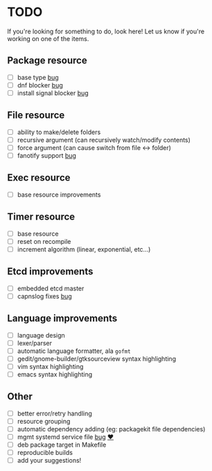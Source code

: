 # TODO
If you're looking for something to do, look here!
Let us know if you're working on one of the items.

## Package resource
- [ ] base type [bug](https://github.com/purpleidea/mgmt/issues/11)
- [ ] dnf blocker [bug](https://github.com/hughsie/PackageKit/issues/110)
- [ ] install signal blocker [bug](https://github.com/hughsie/PackageKit/issues/109)

## File resource
- [ ] ability to make/delete folders
- [ ] recursive argument (can recursively watch/modify contents)
- [ ] force argument (can cause switch from file <-> folder)
- [ ] fanotify support [bug](https://github.com/go-fsnotify/fsnotify/issues/114)

## Exec resource
- [ ] base resource improvements

## Timer resource
- [ ] base resource
- [ ] reset on recompile
- [ ] increment algorithm (linear, exponential, etc...)

## Etcd improvements
- [ ] embedded etcd master
- [ ] capnslog fixes [bug](https://github.com/coreos/etcd/issues/4115)

## Language improvements
- [ ] language design
- [ ] lexer/parser
- [ ] automatic language formatter, ala `gofmt`
- [ ] gedit/gnome-builder/gtksourceview syntax highlighting
- [ ] vim syntax highlighting
- [ ] emacs syntax highlighting

## Other
- [ ] better error/retry handling
- [ ] resource grouping
- [ ] automatic dependency adding (eg: packagekit file dependencies)
- [ ] mgmt systemd service file [bug](https://github.com/purpleidea/mgmt/issues/12) [:heart:](https://github.com/purpleidea/mgmt/labels/mgmtlove)
- [ ] deb package target in Makefile
- [ ] reproducible builds
- [ ] add your suggestions!
